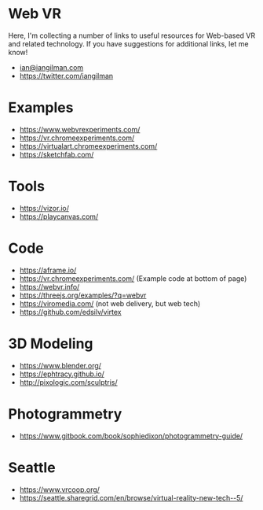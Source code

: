 # Web VR

Here, I'm collecting a number of links to useful resources for Web-based VR and related technology. If you have suggestions for additional links, let me know!

* ian@iangilman.com
* https://twitter.com/iangilman

# Examples

* https://www.webvrexperiments.com/
* https://vr.chromeexperiments.com/
* https://virtualart.chromeexperiments.com/
* https://sketchfab.com/

# Tools

* https://vizor.io/
* https://playcanvas.com/

# Code

* https://aframe.io/
* https://vr.chromeexperiments.com/ (Example code at bottom of page)
* https://webvr.info/
* https://threejs.org/examples/?q=webvr
* https://viromedia.com/ (not web delivery, but web tech) 
* https://github.com/edsilv/virtex

# 3D Modeling

* https://www.blender.org/
* https://ephtracy.github.io/
* http://pixologic.com/sculptris/

# Photogrammetry

* https://www.gitbook.com/book/sophiedixon/photogrammetry-guide/

# Seattle

* https://www.vrcoop.org/
* https://seattle.sharegrid.com/en/browse/virtual-reality-new-tech--5/

